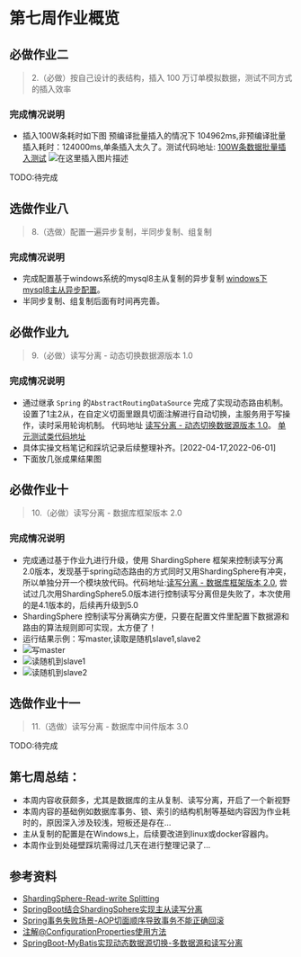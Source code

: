 # 第七周作业概览
## 必做作业二
> 2.（必做）按自己设计的表结构，插入 100 万订单模拟数据，测试不同方式的插入效率
>
### 完成情况说明
- 插入100W条耗时如下图 预编译批量插入的情况下 104962ms,非预编译批量插入耗时：124000ms,单条插入太久了。测试代码地址: [100W条数据批量插入测试](https://github.com/lvzbOne/mygeekbangwork/blob/master/src/test/java/week5/question_10/jdbc04_test/DataSourceInsertTest.java)
  ![在这里插入图片描述](https://img-blog.csdnimg.cn/7580d197a39747b883d74ae3253921fc.png?x-oss-process=image/watermark,type_d3F5LXplbmhlaQ,shadow_50,text_Q1NETiBATHZRaUZlbg==,size_20,color_FFFFFF,t_70,g_se,x_16)

TODO:待完成
## 选做作业八
> 8.（选做）配置一遍异步复制，半同步复制、组复制
> 
### 完成情况说明
- 完成配置基于windows系统的mysql8主从复制的异步复制 [windows下mysql8主从异步配置](./windows下mysql8主从异步配置.md)。
- 半同步复制、组复制后面有时间再完善。

## 必做作业九
> 9.（必做）读写分离 - 动态切换数据源版本 1.0
>
### 完成情况说明
- 通过继承 `Spring` 的`AbstractRoutingDataSource` 完成了实现动态路由机制。设置了1主2从，在自定义切面里跟具切面注解进行自动切换，主服务用于写操作，读时采用轮询机制。
代码地址 [读写分离 - 动态切换数据源版本 1.0]()。   [单元测试类代码地址](https://github.com/lvzbOne/mygeekbangwork/blob/master/homework/dynamic_data_source/src/test/java/com/example/dynamic_data_source/service/impl/OrderServiceImplTest.java)
- 具体实操文档笔记和踩坑记录后续整理补齐。[2022-04-17,2022-06-01]  
- 下面放几张成果结果图

## 必做作业十
> 10.（必做）读写分离 - 数据库框架版本 2.0
>
### 完成情况说明
- 完成通过基于作业九进行升级，使用 ShardingSphere 框架来控制读写分离2.0版本，发现基于spring动态路由的方式同时又用ShardingSphere有冲突，所以单独分开一个模块放代码。代码地址:[读写分离 - 数据库框架版本 2.0](https://github.com/lvzbOne/mygeekbangwork/blob/master/homework/shardingsphere_work/src/test/java/com/example/shardingsphere_work/service/impl/OrderShardingServiceImplTest.java), 尝试过几次用ShardingSphere5.0版本进行控制读写分离但是失败了，本次使用的是4.1版本的，后续再升级到5.0
- ShardingSphere 控制读写分离确实方便，只要在配置文件里配置下数据源和路由的算法规则即可实现，太方便了！  
- 运行结果示例：写master,读取是随机slave1,slave2
- ![写master](https://img-blog.csdnimg.cn/b1ead446ea0841ffa8177a60d415a6c4.png?x-oss-process=image/watermark,type_d3F5LXplbmhlaQ,shadow_50,text_Q1NETiBATHZRaUZlbg==,size_20,color_FFFFFF,t_70,g_se,x_16)
- ![读随机到slave1](https://img-blog.csdnimg.cn/9e01ef809c7a42b1b5cb9003124110ca.png?x-oss-process=image/watermark,type_d3F5LXplbmhlaQ,shadow_50,text_Q1NETiBATHZRaUZlbg==,size_20,color_FFFFFF,t_70,g_se,x_16)
- ![读随机到slave2](https://img-blog.csdnimg.cn/0c6967e974204d5e8758668fd25d4211.png?x-oss-process=image/watermark,type_d3F5LXplbmhlaQ,shadow_50,text_Q1NETiBATHZRaUZlbg==,size_20,color_FFFFFF,t_70,g_se,x_16)

## 选做作业十一
> 11.（选做）读写分离 - 数据库中间件版本 3.0
> 
TODO:待完成


## 第七周总结：
- 本周内容收获颇多，尤其是数据库的主从复制、读写分离，开启了一个新视野
- 本周内容的基础例如数据库事务、锁、索引的结构机制等基础内容因为作业耗时的，原因深入涉及较浅，短板还是存在...
- 主从复制的配置是在Windows上，后续要改进到linux或docker容器内。
- 本周作业到处碰壁踩坑需得过几天在进行整理记录了...


## 参考资料
- [ ShardingSphere-Read-write Splitting](https://shardingsphere.apache.org/document/4.1.1/cn/manual/sharding-jdbc/usage/read-write-splitting/#%E4%BD%BF%E7%94%A8spring)
- [SpringBoot结合ShardingSphere实现主从读写分离](https://www.cnblogs.com/starcrm/p/12933627.html#:~:text=SpringBoot%E7%BB%93%E5%90%88ShardingSphere%E5%AE%9E%E7%8E%B0%E4%B8%BB%E4%BB%8E%E8%AF%BB%E5%86%99%E5%88%86%E7%A6%BB,ShardingSphere%E6%98%AF%E4%B8%80%E5%A5%97%E5%BC%80%E6%BA%90%E7%9A%84%E5%88%86%E5%B8%83%E5%BC%8F%E6%95%B0%E6%8D%AE%E5%BA%93%E4%B8%AD%E9%97%B4%E4%BB%B6%E8%A7%A3%E5%86%B3%E6%96%B9%E6%A1%88%E7%BB%84%E6%88%90%E7%9A%84%E7%94%9F%E6%80%81%E5%9C%88%EF%BC%8C%E5%AE%83%E7%94%B1ShardingSphere-JDBC%E3%80%81ShardingSphere-Proxy%E5%92%8CShardingSphere-Sidecar%EF%BC%88%E8%AE%A1%E5%88%92%E4%B8%AD%EF%BC%89%E8%BF%993%E6%AC%BE%E7%9B%B8%E4%BA%92%E7%8B%AC%E7%AB%8B%E7%9A%84%E4%BA%A7%E5%93%81%E7%BB%84%E6%88%90%E3%80%82)
- [Spring事务失败场景-AOP切面顺序导致事务不能正确回滚](https://www.programminghunter.com/article/65982417362/)
- [注解@ConfigurationProperties使用方法](https://www.cnblogs.com/tian874540961/p/12146467.html)
- [SpringBoot-MyBatis实现动态数据源切换-多数据源和读写分离](https://hellowoodes.blog.csdn.net/article/details/78861442?spm=1001.2101.3001.6650.2&utm_medium=distribute.pc_relevant.none-task-blog-2~default~CTRLIST~Rate-2.pc_relevant_paycolumn_v3&depth_1-utm_source=distribute.pc_relevant.none-task-blog-2~default~CTRLIST~Rate-2.pc_relevant_paycolumn_v3&utm_relevant_index=5)